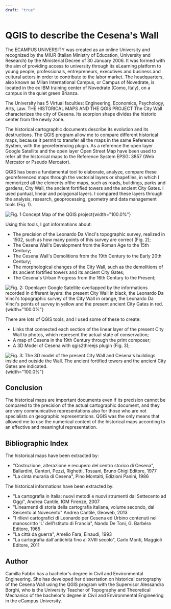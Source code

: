 ```yaml
---
draft: "true"
---
```


# QGIS to describe the Cesena\'s Wall

The ECAMPUS UNIVERSITY was created as an online University and
recognized by the MIUR (Italian Ministry of Education, University and
Research) by the Ministerial Decree of 30 January 2006. It was formed
with the aim of providing access to university through its eLearning
platform to young people, professionals, entrepreneurs, executives and
business and cultural actors in order to contribute to the labor market.
The headquarters, also known as Milan International Campus, or Campus of
Novedrate, is located in the ex IBM training center of Novedrate (Como,
Italy), on a campus in the quiet green Brianza.

The University has 5 Virtual faculties: Engineering, Economics,
Psychology, Arts, Law. THE HISTORICAL MAPS AND THE QGIS PROJECT The City
Wall characterizes the city of Cesena. Its scorpion shape divides the
historic center from the newly zone.

The historical cartographic documents describe its evolution and its
destructions. The QGIS program allow me to compare different historical
maps, because it permit to transfer all the maps in the same Reference
System, with the georeferencing plugin. As a reference the open layer
Google Satellite and the open layer Open Street Map have been used to
refer all the historical maps to the Reference System EPSG: 3857 (Web
Mercator or Pseudo Mercator).

QGIS has been a fundamental tool to elaborate, analyze, compare these
georeferenced maps through the vectorial layers or shapefiles, in which
I memorized all the elements ofthe maps, such as roads, buildings, parks
and gardens, City Wall, the ancient fortified towers and the ancient
City Gates. I used puntual, linear and polygonal layers. I compared
these layers through the analysis, research, geoprocessing, geometry and
data management tools (Fig. 1).

![Fig. 1 Concept Map of the QGIS
project](./images/italy_cesena1.png){width="100.0%"}

Using this tools, I got informations about:

-   The precision of the Leonardo Da Vinci\'s topographic survey,
    realized in 1502, such as how many points of this survey are correct
    (Fig. 2);
-   The Cesena Wall\'s Development from the Roman Age to the 15th
    Century;
-   The Cesena Wall\'s Demolitions from the 19th Century to the Early
    20th Century;
-   The morphological changes of the City Wall, such as the demolitions
    of its ancient fortified towers and its ancient City Gates;
-   The Cesena\'s Urban Progress from the 16th Century to the Present;

![Fig. 2: Openlayer Google Satellite overlapped by the informations
recorded in different layers: the present City Wall in black, the
Leonardo Da Vinci\'s topographic survey of the City Wall in orange, the
Leonardo Da Vinci\'s points of survey in yellow and the present ancient
City Gates in red.](./images/italy_cesena2.png){width="100.0%"}

There are lots of QGIS tools, and I used some of these to create:

-   Links that connected each section of the linear layer of the present
    City Wall to photos, which represent the actual state of
    conservation;
-   A map of Cesena in the 19th Century through the print composer;
-   A 3D Model of Cesena with qgis2threejs plugin (Fig. 3);

![Fig. 3: The 3D model of the present City Wall and Cesena\'s buildings
inside and outside the Wall. The ancient fortified towers and the
ancient City Gates are
indicated.](./images/italy_cesena3.png){width="100.0%"}

## Conclusion

The historical maps are important documents even if its precision cannot
be compared to the precision of the actual cartographic document, and
they are very communicative representations also for those who are not
specialists on geographic representations. QGIS was the only means that
allowed me to use the numerical content of the historical maps according
to an effective and meaningful representation.

## Bibliographic Index

The historical maps have been extracted by:

-   \"Costruzione, alterazione e recupero del centro storico di
    Cesena\", Ballardini, Cantori, Pezzi, Righetti, Tossani, Bruno Ghigi
    Editore, 1977
-   \"La cinta muraria di Cesena\", Pino Montalti, Edizioni Panini, 1986

The historical informations have been extracted by:

-   \"La cartografia in Italia: nuovi metodi e nuovi strumenti dal
    Settecento ad Oggi\", Andrea Cantile, IGM Firenze, 2007
-   \"Lineamenti di storia della cartografia italiana, volume secondo,
    dal Seicento al Novecento\" Andrea Cantile, Geoweb, 2013
-   \"I rilievi cartografici di Leonardo per Cesena ed Urbino contenuti
    nel manoscritto \'L\' dell\'Istituto di Francia\", Nando De Toni, G.
    Barbéra Editore, 1965
-   \"La città da guerra\", Amelio Fara, Einaudi, 1993
-   \"La cartografia dall\'antichità fino al XVIII secolo\", Carlo
    Monti, Maggioli Editore, 2011

## Author

Camilla Fabbri has a bachelor\'s degree in Civil and Environmental
Engineering. She has developed her dissertation on historical
cartography of the Cesena Wall using the QGIS program with the
Supervisor Alessandra Borghi, who is the University Teacher of
Topography and Theoretical Mechanics of the bachelor\'s degree in Civil
and Environmental Engineering in the eCampus University.
